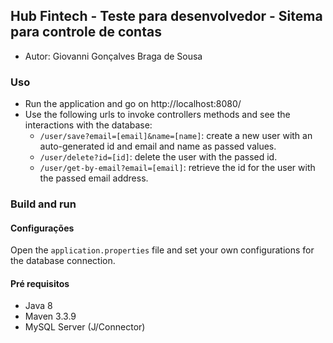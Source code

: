 ## Hub Fintech - Teste para desenvolvedor - Sitema para controle de contas

- Autor: Giovanni Gonçalves Braga de Sousa

### Uso

- Run the application and go on http://localhost:8080/
- Use the following urls to invoke controllers methods and see the interactions
  with the database:
    * `/user/save?email=[email]&name=[name]`: create a new user with an 
      auto-generated id and email and name as passed values.
    * `/user/delete?id=[id]`: delete the user with the passed id.
    * `/user/get-by-email?email=[email]`: retrieve the id for the user with the
      passed email address.

### Build and run

#### Configurações

Open the `application.properties` file and set your own configurations for the
database connection.

#### Pré requisitos

- Java 8
- Maven 3.3.9
- MySQL Server (J/Connector)

